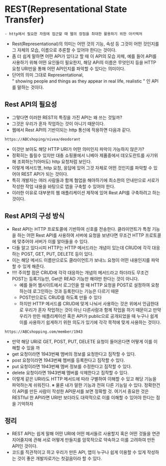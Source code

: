 # REST(Representational State Transfer)
	- http에서 필요한 자원에 접근할 때 웹의 장점을 최대한 활용하기 위한 아키텍처
- Rest(Representational)의 의미는 어떤 것의 기능, 속성 등 그것이 어떤 것인지를 그 자체의 모습, 이름으로 추론할 수 있어야 한다는 것이다.
- 좀 더 쉽게 말하면 어떤 API가 있다고 할 때 이 API의 모습 자체, 예를 들어 API를 사용하기 위해 어떤 요인들이 필요한지,  해당 APi의 이름은 무엇인지 등을 HTTP 요청 URI만을 통해 어떤 API인지를 파악할 수 있다는 의미이다.
- 단어의 의미 그대로 Representational, " showing people and things as they appear in real life, realistic " 인 API를 말하는 것이다.

## Rest API의 필요성
- 그렇다면 이러한 REST의 특징을 가진 API는 왜 쓰는 것일까?
- 그것은 우리가 혼자 작업하는 것이 아니기 때문이다.
- 웹에서 Rest API의 기반이되는 http 통신에 적용하면 다음과 같다.
```
https://ABCshoping/nivea/deodorant
```
- 이것만 보아도 해당 HTTP URI가 어떤 의미인지 파악이 가능하지 않은가?
- 정확히는 틀릴수 있지만 대충 쇼핑몰에서 니베아 제품중에서 데오도란트를 사기위해 조회하는?(아마도) http 요청처럼 보인다.
- 이렇게 메서드명, http 요청, 응답에 있어 그것 자체로 어떤 것인지를 파악할 수 있어야 REST API가 되는 것이다. 
- 특히 개발자는 여러 사람들과 함께 협업을 해야하기에 최소한의 안내만으로 서로가 작성한 작업 내용을 바탕으로 앱을 구축할 수 있어야 한다. 
- 이러한 이유로 대부분의 웹 애플리케이션 제작에 있어 Rest API를 구축하려고 하는 것이다. 

## Rest API의 구성 방식
- Rest API는 HTTP 프로토콜에 기반하여 신호를 전송한다.  클라이언트가 특정 기능을 하는 어떤 Rest API를 사용하여 서버에 요청을 보낸다면 무조건 HTTP 프로토콜에 맞추어야 서버가 이를 알아들을 수 있다. 
- 다들 알고 있다시피 HTTP는 HTTP 메서드라는 개념이 있는데 CRUD에 각각 대응하는 POST, GET, PUT, DELETE 등이 있다. 
- 이는 해당 메서드 이름만으로도 클라이언트가 보내느 요청이 어떤 내용인지를 파악할 수 있게 해준다.
- !!!! 주의할 점은 CRUD에 각각 대응하는 개념의 메서드라고 하더라도 무조건 POST는 등록기능만, Get은 READ 기능만 해야만 한다는 것이 아니다. 
	- 예를 들어 웹사이트에서 로그인을 할 때 HTTP 요청을 POST로 설정하여 요청하는데 로그인하는 것과 등록한다는 기능은 다르기 때문
	- POST만으로도 CRUD를 하도록 만들 수 있다
	- 하지만 HTTP 메서드를 CRUD에 맞게 나눠서 사용하는 것은 위에서 언급한대로 우리가 혼자 작업하는 것이 아닌 다른사람과 함께 작업을 하기 때문이고 만약 우리가 만든 애플리케이션 혹은 API가 public으로 공개되었을 때 누구나 쉽게 이를 사용하기 쉽게하기 위한 의도가 있기에 각각 목적에 맞게 사용하는 것이다. 
```
https://ABCshopping.com/member/1943

```
- 만약 해당 URI로 GET, POST, PUT, DELETE 요청이 들어온다면 어떻게 이를 이해할 수 있을 까
- get 요청이라면 1943번째 멤버의 정보를 요청한다고 짐작할 수 있다.
- post 요청이라면 1943번째 멤버를 등록한다고 짐작할 수 있다. 
- put 요청이라면 1943번째 멤버 정보를 수정한다고 짐작할 수 있다. 
- delete 요청이라면 1943번째 멤버를 삭제한다고 짐작할 수 있다. 
- 이렇게 같은 URI라도 HTTP 메서드에 따라 구별하여 이해할 수 있고 해당 기능을 파악하는게 쉬워진다. 
	※ 물론 내가 말한 기능과 전혀 다른 기능일 수 있다. 정확한건 이 API를 만든 사람이 작성한 API문서를 보면 정확할 것. 여기서 중요한 것은 RESTful 한 API라면 URI만 보더라도 대략적으로 이를 이해할 수 있어야 한다는 점을 기억하자

## 정리
- REST API는 쉽게 말해 어떤 URI에 어떤 메서들르 사용할지 혹은 어떤 것들을 연관지어줄지에 관해 서로 어떻게 만들지를 암묵적으로 약속하고 이를 고려하여 만든 API인 것이다. 
- 코드를 직관적이고 하고 우리가 만든 API, 앱이 누구나 쉽게 이용할 수 있게 작성하는 것이 좋은 개발자로가는 첫걸음이라 할 수 있다. 






